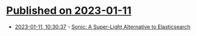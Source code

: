 # [Published on 2023-01-11](index.md)

* [2023-01-11, 10:30:37](https://news.ycombinator.com/item?id=34337000) - [Sonic: A Super-Light Alternative to Elasticsearch](https://journal.valeriansaliou.name/announcing-sonic-a-super-light-alternative-to-elasticsearch/)
